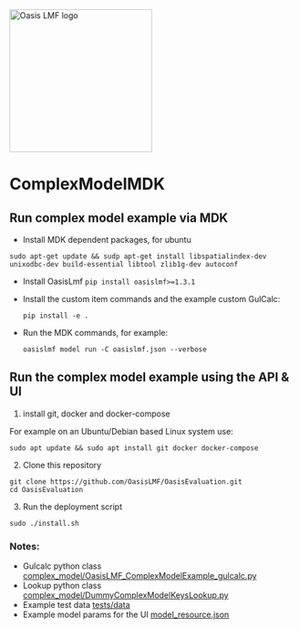 <img src="https://oasislmf.org/packages/oasis_theme_package/themes/oasis_theme/assets/src/oasis-lmf-colour.png" alt="Oasis LMF logo" width="250"/>

# ComplexModelMDK

## Run complex model example via MDK
* Install MDK dependent packages, for ubuntu
```
sudo apt-get update && sudp apt-get install libspatialindex-dev unixodbc-dev build-essential libtool zlib1g-dev autoconf
```
* Install OasisLmf `pip install oasislmf>=1.3.1`
* Install the custom item commands and the example custom GulCalc:

  ```
  pip install -e .
  ```

* Run the MDK commands, for example:

  ```
  oasislmf model run -C oasislmf.json --verbose
  ```

## Run the complex model example using the API & UI
1) install git, docker and docker-compose

For example on an Ubuntu/Debian based Linux system use:
```
sudo apt update && sudo apt install git docker docker-compose
```

2) Clone this repository
```
git clone https://github.com/OasisLMF/OasisEvaluation.git
cd OasisEvaluation
```
3) Run the deployment script
```
sudo ./install.sh
```

### Notes: 
* Gulcalc python class [complex_model/OasisLMF_ComplexModelExample_gulcalc.py](https://github.com/OasisLMF/ComplexModelMDK/blob/master/complex_model/OasisLMF_ComplexModelExample_gulcalc.py)
* Lookup python class [complex_model/DummyComplexModelKeysLookup.py](https://github.com/OasisLMF/ComplexModelMDK/blob/master/complex_model/DummyComplexModelKeysLookup.py)
* Example test data [tests/data](https://github.com/OasisLMF/ComplexModelMDK/tree/master/tests/data)
* Example model params for the UI [model_resource.json]()
